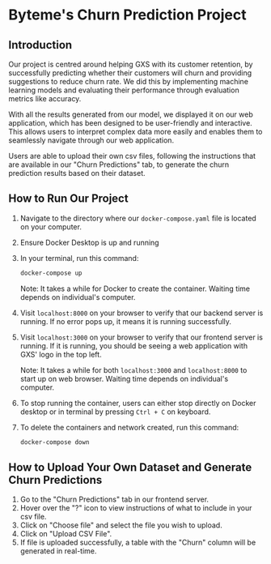 # Byteme's Churn Prediction Project

## Introduction

Our project is centred around helping GXS with its customer retention, by successfully predicting whether their customers will churn and 
providing suggestions to reduce churn rate. We did this by implementing machine learning models and evaluating their performance through
evaluation metrics like accuracy.

With all the results generated from our model, we displayed it on our web application, which has been designed to be user-friendly and 
interactive. This allows users to interpret complex data more easily and enables them to seamlessly navigate through our web application.

Users are able to upload their own csv files, following the instructions that are available in our "Churn Predictions" tab, to generate
the churn prediction results based on their dataset.

## How to Run Our Project

1) Navigate to the directory where our `docker-compose.yaml` file is located on your computer.
2) Ensure Docker Desktop is up and running
3) In your terminal, run this command:
   ```bash
   docker-compose up
   ```
   Note: It takes a while for Docker to create the container. Waiting time depends on individual's computer.
4) Visit `localhost:8000` on your browser to verify that our backend server is running. If no error pops up, it means it is running successfully.
5) Visit `localhost:3000` on your browser to verify that our frontend server is running. If it is running, you should be seeing a web
application with GXS' logo in the top left.

   Note: It takes a while for both `localhost:3000` and `localhost:8000` to start up on web browser. Waiting time depends on individual's computer.
7) To stop running the container, users can either stop directly on Docker desktop or in terminal by pressing `Ctrl + C` on keyboard.
8) To delete the containers and network created, run this command:
   ```bash
   docker-compose down
   ```

## How to Upload Your Own Dataset and Generate Churn Predictions
1) Go to the "Churn Predictions" tab in our frontend server.
2) Hover over the "?" icon to view instructions of what to include in your csv file.
3) Click on "Choose file" and select the file you wish to upload.
4) Click on "Upload CSV File".
5) If file is uploaded successfully, a table with the "Churn" column will be generated in real-time.

